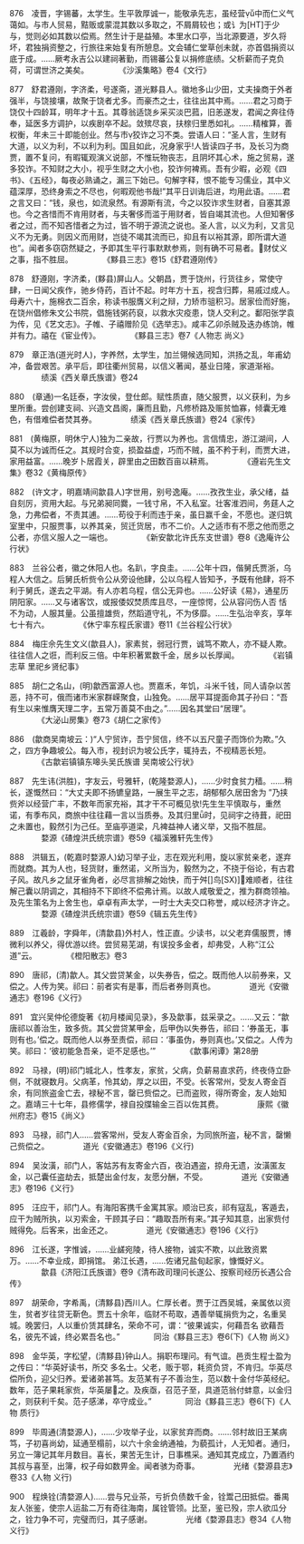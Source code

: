 <!-- { "loadSidebar": true } -->
876　凌晋，字锡蕃，太学生。生平敦厚诚一，能敬承先志，虽经营中而仁义气蔼如。与市人贸易，黠贩或蒙混其数以多取之，不屑屑较也；或讠为[HT]于少与，觉则必如其数以偿焉。然生计于是益殖。本里水口亭，当北源要道，岁久将坏，君独捐资整之，行旅往来始复有所憩息。文会辅仁堂草创未就，亦首倡捐资以底于成。……厥考永吉公以建祠著勤，而锡蕃公复以捐修底绩。父析薪而子克负荷，可谓世济之美矣。
　　　　《沙溪集略》卷4《文行》

877　舒君遵刚，字济柔，号遂斋，道光黟县人。徽地多山少田，丈夫操商于外者强半，与饶接壤，故聚于饶者尤多。而豪杰之士，往往出其中焉。……君之习商于饶仅十四龄耳，明年才十五。其尊翁适饶乡采买淡巴菰，旧恙遂发，君闻之奔往侍奉，延医多方调护，以疾剧卒不起。敛殡尽哀，扶榇归里悉如礼。……精榷算，善权衡，年未三十即能创业。然与市狡诈之习不类。尝语人曰：“圣人言，生财有大道，以义为利，不以利为利。国且如此，况身家乎!人皆读四子书，及长习为商贾，置不复问，有暇辄观演义说部，不惟玩物丧志，且阴坏其心术，施之贸易，遂多狡诈。不知财之大小，视乎生财之大小也，狡诈何裨焉。吾有少暇，必观《四书》、《五经》，每夜必熟诵之，漏三下始已。句解字释，恨不能专习儒业，其中义蕴深厚，恐终身索之不尽也，何暇观他书哉!”其平日训诲后进，均用此语。……君之言又曰：“钱，泉也，如流泉然。有源斯有流，今之以狡诈求生财者，自塞其源也。今之吝惜而不肯用财者，与夫奢侈而滥于用财者，皆自竭其流也。人但知奢侈者之过，而不知吝惜者之为过，皆不明于源流之说也。圣人言，以义为利，又言见义不为无勇。则因义而用财，岂徒不竭其流而已，抑且有以裕其源，即所谓大道也”。闻者多窃窃然疑之，予即其生平行事默默参焉，则有确不可易者。财仗义之事，指不胜屈。
　　　　《黟县三志》卷15《舒君遵刚传》

878　舒遵刚，字济柔，(黟县)屏山人。父朝昌，贾于饶州，行货往乡，常使守肆，一日闻父疾作，驰乡侍药，百计不起。时年方十五，视含归葬，易戚过成人。母寿六十，施棉衣二百余，称读书服膺义利之辩，力矫市驵积习。居家俭而好施，在饶州倡修朱文公书院，倡施钱粥药裒，以救水灾疫患，饶人交利之。鄱阳张学袁为传，见《艺文志》。子帷、子禧赠阶见《选举志》。咸丰乙卯杀贼及迭办练饷，帷并有力。禧在《宦业传》。
　　　　《黟县三志》卷7《人物志 尚义》

879　章正浩(道光时人)，字养然，太学生，加兰翎候选同知，洪扬之乱，年甫幼冲，备尝艰苦。承平后，即往衢州贸易，以信义著闻，基业日隆，家道渐裕。
　　　　绩溪《西关章氏族谱》卷24

880　(章通)一名廷泰，字汝侯，登仕郎。赋性质直，随父服贾，以义获利，为乡里所重。尝创建支祠、兴造文昌阁，廉而且勤，凡修桥路及赈贫恤寡，倾囊无难色，有借难偿者焚其券。
　　　　绩溪《西关章氏族谱》卷24《家传》

881　(黄梅原，明休宁人)独为二亲故，行贾以为养也。言信情忠，游江湖间，人莫不以为诚而任之。其规时合变，损盈益虚，巧而不贼，虽不矜于利，而贾大进，家用益富。……晚岁卜居霞关，辟里由之田数百亩以耕焉。
　　　　《遵岩先生文集》卷32《黄梅原传》

882　(许文才，明嘉靖间歙县人)字世用，别号逸庵。……孜孜生业，承父绪，益自刻厉，资用大起。与兄弟昶同爨，一钱寸帛，不入私室。壮客淮泗间，务莛人之急，力弗偿者，不责其逋。……苟役于利而违于亲，虽日赢千金，不愿也。遂归筑室里中，只服贾事，以养其亲，贸迁货居，市不二价。人之适市有不愿之他而愿之公者，亦信义服人之一端也。
　　　　《新安歙北许氏东支世谱》卷8《逸庵许公行状》

883　兰谷公者，徽之休阳人也。名趴，字良圭。……公年十四，偕舅氏贾浙，乌程人大信之。后舅氏析赀令公从旁设他肆，公以乌程人皆知予，予既有他肆，将不利于舅氏，遂去之平湖。有人亦若乌程，信公无异也。……公好读《易》，通星历阴阳家。……又与诸客饮，或报倭奴焚质库且尽，一座惊愕，公从容问伤人否 恬不为动，人服其量。公虽擅雄赀，然蹈道守礼，不为侈靡。……生弘治辛亥，享年七十有六。
　　　　《休宁率东程氏家谱》卷11《兰谷程公行状》

884　梅庄佘先生文义(歙县人)，家素贫，弱冠行贾，诚笃不欺人，亦不疑人欺。往往信人之诳，而利反三倍。中年积著累数千金，居乡以长厚闻。
　　　　《岩镇志草 里祀乡贤纪事》

885　胡仁之名山，(明)歙西富源人也。贾嘉禾，年饥，斗米千钱，同人请杂以苦恶，持不可，俄而诸市米家群嵘聚食，山独免。……居平耳提面命其子孙曰：“吾有生以来惟膺天理二字，五常万善莫不由之。”……因名其堂曰“居理”。
　　　　《大泌山房集》卷73《胡仁之家传》

886　(歙商吴南坡云：)“人宁贸诈，吾宁贸信，终不以五尺童子而饰价为欺。”久之，四方争趣坡公。每入市，视封识为坡公氏字，辄持去，不视精恶长短。
　　　　《古歙岩镇镇东嗥头吴氏族谱 吴南坡公行状》

887　先生讳(洪胜)，字友云，号雅轩，(乾隆婺源人)，……少时食贫力穑。……稍长，遂慨然曰：“大丈夫即不扬镳皇路，一展生平之志，胡郁郁久居田舍为 ”乃挟赀斧以经营广丰，不数年而家充裕，其才干不可概见欤!先生生平慎取与，重然诺，有季布风，商旅中往往藉一言以当质券。及其归里时，见祠宇之待葺，祀田之未置也，毅然引为己任。至庙亭道梁，凡裨益神人诸义举，又指不胜屈。
　　　　婺源《碴煌洪氏统宗谱》卷59《福溪雅轩先生传》

888　洪辑五，(乾嘉时婺源人)幼习举子业，志在观光利用，旋以家贫亲老，遂弃而就商。其为人也，轻货财，重然诺，义所当为，毅然为之，不挠于俗论，有古君子风。故凡乡之鼠牙雀角者，必尽言排解之始快，而于舛[]鸟[SX)]难顺者，往往解己囊以阴调之，其相持不下即终不偿弗计焉。以故人咸敬爱之，推为群商领袖。及先生策名为上舍生也，卓卓有声太学，一时士大夫交口称誉，咸以经济才许之。
　　　　婺源《碴煌洪氏统宗谱》卷59《辑五先生传》

889　江羲龄，字舜年，(清歙县)外村人，性正直。少读书，以父老弃儒服贾，博微利以养父，得优游以终。尝贸易芜湖，有误投多金者，却弗受，人称“江公道”云。
　　　　《橙阳散志》卷3

890　唐祁，(清)歙人。其父尝贷某金，以失券告，偿之。既而他人以前券来，又偿之。人传为笑。祁曰：前者实有是事，而后者券则真也。
　　　　道光《安徽通志》卷196《义行》

891　宜兴吴仲伦德旋著《初月楼闻见录》，多及歙事，兹采录之。……又云：“歙唐祁以善治生，致多赀。其父尝贷某甲金，后甲伪以失券告，祁曰：‘券虽无，事则有也。’偿之。既而他人以券至责偿，祁曰：‘事虽伪，券则真也。’又偿之。人传为笑。祁曰：‘彼初能急吾亲，讵不足感也。’”
　　　　《歙事闲谭》第28册

892　马禄，(明)祁门城北人，性孝友，家贫，父病，负薪易直求药，终夜侍立卧侧，不就寝数月。父病革，怜其幼，厚之以田，不受。长客常州，受友人寄金百余，有同旅盗金亡去，禄秘不言，罄已赀偿之。已而盗败，得所寄金，友人始知之。嘉靖三十七年，县修儒学，禄自投牒输金三百以佐其费。
　　　　康熙《徽州府志》卷15《尚义》

893　马禄，祁门人……尝客常州，受友人寄金百余，为同旅所盗，秘不言，罄懒己赀偿之。
　　　　道光《安徽通志》卷196《义行)

894　吴汝潢，祁门人，客姑苏有友寄金六百，夜泊遇盗，掠舟无遗，汝潢匿友金，以己囊任盗劫去，抵楚出金付友，友愿分酬，不受。
　　　　道光《安徽通志》卷196《义行》

895　汪应干，祁门人。有海阳客携千金寓其家。顺治已亥，祁有寇乱，客遁去，应干为贼所执，以刃索金，干顾其子曰：“趣取吾所有来。”其子知其意，出家赀付贼得免。后客来，出金还之。
　　　　道光《安徽通志》卷196《义行》

896　江长遂，字惟诚，……业鹾宛陵，待人接物，诚实不欺，以此致资累万。……不幸业成，即捐馆。
弟江长遇，……佐诸兄盐旬起家，慷慨好义。
　　　　歙县《济阳江氏族谱》卷9《清布政司理问长遂公、按察司经历长遇公合传》

897　胡荣命，字希禹，(清黟县)西川人。仁厚长者。贾于江西吴城，亲属依以资生，贫者岁往贷无靳色。贾五十余年，临财不苟取，遇善举辄捐赀为之，名重吴城。晚罢归，人以重价赁其肆名，荣命不可，谓：“彼果诚实，何藉吾名 欲藉吾名，彼先不诚，终必累吾名也。”
　　　　同治《黟县三志》卷6(下)《人物 尚义》

898　金华英，字松望，(清黟县)钟山人。捐职布理问。有气谊。邑贡生程士盈为之传曰：“华英好读书，所交 多名士。父老，贩于鄂，耗资负贷，不肯归。华英尽偿所负，迎父归养。爱诸弟甚笃。友范某有子不善治生，范以数十金付华英经纪。数年，范子果耗家赀，华英屡之。及疾亟，召范子至，具道范翁付蚌意，以金归之，则获利千矣。范子感涕，卒守成业。”
　　　　同治《黟县三志》卷6(下)《人物 质行》

899　毕周通(清婺源人)，……少攻举子业，以家贫弃而商。……邻村故旧王某病笃，子初喜尚幼，延通至榻前，以六十余金纳通袖，为藐孤计，人无知者。通归，另立一簿记其年月数目。喜长，果苦无生计，日事樵采。通知其克成立，乃置酒约其叔与喜至，出簿，权子母如数畀金。闻者骇为奇事。
　　　　光绪《婺源县志》卷33《人物 义行)

900　程焕铨(清婺源人)……尝与兄业茶，亏折负债数千金，铨鬻己田抵偿。番禺友人张鉴，使宗人运盐二万有奇往海南，属铨管领。比至，鉴已殁，宗人欲瓜分之，铨力争不可，完璧而归，其子感谢。
　　　　光绪《婺源县志》卷34《人物 义行》

